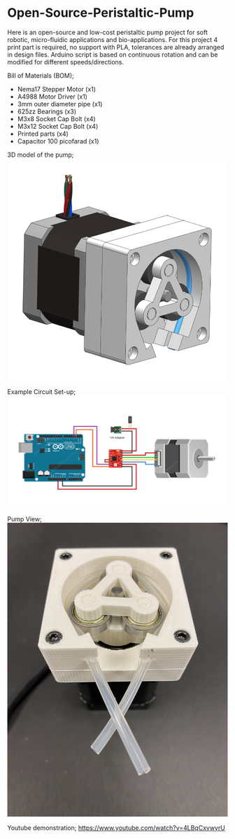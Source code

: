 # Open-Source-Peristaltic-Pump
Here is an open-source and low-cost peristaltic pump project for soft robotic, micro-fluidic applications and bio-applications. For this project 4 print part is required, no support with PLA, tolerances are already arranged in design files. Arduino script is based on continuous rotation and can be modified for different speeds/directions.

Bill of Materials (BOM);
- Nema17 Stepper Motor (x1)
- A4988 Motor Driver (x1)
- 3mm outer diameter pipe (x1)
- 625zz Bearings (x3)
- M3x8 Socket Cap Bolt (x4)
- M3x12 Socket Cap Bolt (x4)
- Printed parts (x4)
- Capacitor 100 picofarad (x1)

3D model of the pump;
![](03_Images/Design.PNG)

Example Circuit Set-up;
![](03_Images/circuit.PNG)

Pump View;
![](03_Images/pump.PNG)

Youtube demonstration;
https://www.youtube.com/watch?v=4LBqCxvwyrU
